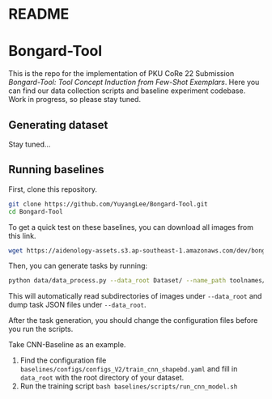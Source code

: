 # README

# Bongard-Tool

This is the repo for the implementation of PKU CoRe 22 Submission *Bongard-Tool: Tool Concept Induction from Few-Shot Exemplars*. Here you can find our data collection scripts and baseline experiment codebase. Work in progress, so please stay tuned.

## Generating dataset

Stay tuned...

## Running baselines

First, clone this repository.

```bash
git clone https://github.com/YuyangLee/Bongard-Tool.git
cd Bongard-Tool
```

To get a quick test on these baselines, you can download all images from this link.

```bash
wget https://aidenology-assets.s3.ap-southeast-1.amazonaws.com/dev/bongard-tools/datasets/FuncTools.1.2.Processed.zip -P Dataset/
```

Then, you can generate tasks by running:

```bash
python data/data_process.py --data_root Dataset/ --name_path toolnames/names.1.2.1.json
```

This will automatically read subdirectories of images under `--data_root` and dump task JSON files under `--data_root`.

After the task generation, you should change the configuration files before you run the scripts.

Take CNN-Baseline as an example.

1. Find the configuration file `baselines/configs/configs_V2/train_cnn_shapebd.yaml` and fill in `data_root` with the root directory of your dataset.
2. Run the training script `bash baselines/scripts/run_cnn_model.sh`

 

